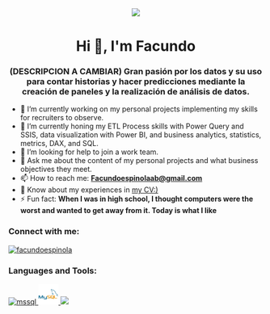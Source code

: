 <div id="header" align="center">
    <img src="https://media.giphy.com/media/VeNDat4n4Kre76oS1g/giphy.gif" width="200" />
    <h1 align="center">Hi 👋, I'm Facundo</h1>
    <h3 align="center">(DESCRIPCION A CAMBIAR) Gran pasión por los datos y su uso para contar historias y hacer predicciones mediante la creación de paneles y la realización de análisis de datos.</h3>
</div>





- 🔭 I’m currently working on my personal projects implementing my skills for recruiters to observe.
- 🌱 I’m currently honing my ETL Process skills with Power Query and SSIS, data visualization with Power BI, and business analytics, statistics, metrics, DAX, and SQL.
- 🤔 I’m looking for help to join a work team.
- 💬 Ask me about the content of my personal projects and what business objectives they meet.
- 📫 How to reach me: **Facundoespinolaab@gmail.com**
- 📄 Know about my experiences in [my CV:)](https://drive.google.com/file/d/1PMNDSFzoAfDTDF8GL6sru6wetw4LMTsf/view?usp=share_link)
- ⚡ Fun fact: **When I was in high school, I thought computers were the worst and wanted to get away from it. Today is what I like**

<h3 align="left">Connect with me:</h3>
<p align="left">
<a href="https://www.linkedin.com/in/facundo-espinola/" target="blank"><img align="center" src="https://raw.githubusercontent.com/rahuldkjain/github-profile-readme-generator/master/src/images/icons/Social/linked-in-alt.svg" alt="facundoespinola" height="30" width="40" /></a>
  
  




<h3 align="left">Languages and Tools:</h3>

<a href="https://www.microsoft.com/en-us/sql-server" target="_blank" rel="noreferrer"> <img src="https://www.svgrepo.com/show/303229/microsoft-sql-server-logo.svg" alt="mssql" width="40" height="40"/> </a> 
<a href="https://www.mysql.com/" target="_blank" rel="noreferrer"> <img src="https://raw.githubusercontent.com/devicons/devicon/master/icons/mysql/mysql-original-wordmark.svg" alt="mysql" width="40" height="40"/> </a>
<a href="https://powerbi.microsoft.com/es-es/" target="_blank" rel="noreferrer"> <img src="https://img.icons8.com/color/48/000000/power-bi.png"/> 
  
